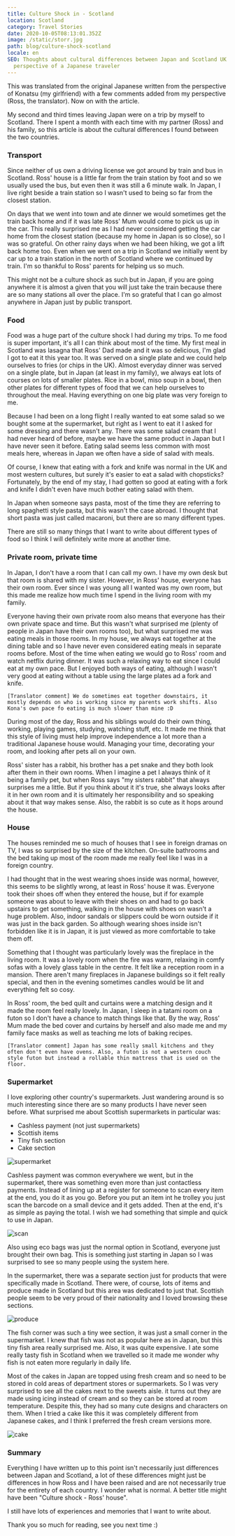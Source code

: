 ```yaml
---
title: Culture Shock in - Scotland
location: Scotland
category: Travel Stories
date: 2020-10-05T08:13:01.352Z
image: /static/storr.jpg
path: blog/culture-shock-scotland
locale: en
SEO: Thoughts about cultural differences between Japan and Scotland UK from the
  perspective of a Japanese traveler
---
```

This was translated from the original Japanese written from the perspective of Konatsu (my girlfriend) with a few comments added from my perspective (Ross, the translator). Now on with the article.

My second and third times leaving Japan were on a trip by myself to Scotland. There I spent a month with each time with my partner (Ross) and his family, so this article is about the cultural differences I found between the two countries.

### Transport

Since neither of us own a driving license we got around by train and bus in Scotland. Ross' house is a little far from the train station by foot and so we usually used the bus, but even then it was still a 6 minute walk. In Japan, I live right beside a train station so I wasn't used to being so far from the closest station.

On days that we went into town and ate dinner we would sometimes get the train back home and if it was late Ross' Mum would come to pick us up in the car. This really surprised me as I had never considered getting the car home from the closest station (because my home in Japan is so close), so I was so grateful. On other rainy days when we had been hiking, we got a lift back home too. Even when we went on a trip in Scotland we initially went by car up to a train station in the north of Scotland where we continued by train. I'm so thankful to Ross' parents for helping us so much.

This might not be a culture shock as such but in Japan, if you are going anywhere it is almost a given that you will just take the train because there are so many stations all over the place. I'm so grateful that I can go almost anywhere in Japan just by public transport.

### Food

Food was a huge part of the culture shock I had during my trips. To me food is super important, it's all I can think about most of the time. My first meal in Scotland was lasagna that Ross' Dad made and it was so delicious, I'm glad I got to eat it this year too. It was served on a single plate and we could help ourselves to fries (or chips in the UK). Almost everyday dinner was served on a single plate, but in Japan (at least in my family), we always eat lots of courses on lots of smaller plates. Rice in a bowl, miso soup in a bowl, then other plates for different types of food that we can help ourselves to throughout the meal. Having everything on one big plate was very foreign to me.

Because I had been on a long flight I really wanted to eat some salad so we bought some at the supermarket, but right as I went to eat it I asked for some dressing and there wasn't any. There was some salad cream that I had never heard of before, maybe we have the same product in Japan but I have never seen it before. Eating salad seems less common with most meals here, whereas in Japan we often have a side of salad with meals.

Of course, I knew that eating with a fork and knife was normal in the UK and most western cultures, but surely it's easier to eat a salad with chopsticks? Fortunately, by the end of my stay, I had gotten so good at eating with a fork and knife I didn't even have much bother eating salad with them.

In Japan when someone says pasta, most of the time they are referring to long spaghetti style pasta, but this wasn't the case abroad. I thought that short pasta was just called macaroni, but there are so many different types.

There are still so many things that I want to write about different types of food so I think I will definitely write more at another time.

### Private room, private time

In Japan, I don't have a room that I can call my own. I have my own desk but that room is shared with my sister. However, in Ross' house, everyone has their own room. Ever since I was young all I wanted was my own room, but this made me realize how much time I spend in the living room with my family.

Everyone having their own private room also means that everyone has their own private space and time. But this wasn't what surprised me (plenty of people in Japan have their own rooms too), but what surprised me was eating meals in those rooms. In my house, we always eat together at the dining table and so I have never even considered eating meals in separate rooms before. Most of the time when eating we would go to Ross' room and watch netflix during dinner. It was such a relaxing way to eat since I could eat at my own pace. But I enjoyed both ways of eating, although I wasn't very good at eating without a table using the large plates ad a fork and knife.

`[Translator comment] We do sometimes eat together downstairs, it mostly depends on who is working since my parents work shifts. Also Kona's own pace fo eating is much slower than mine :D`

During most of the day, Ross and his siblings would do their own thing, working, playing games, studying, watching stuff, etc. It made me think that this style of living must help improve independence a lot more than a traditional Japanese house would. Managing your time, decorating your room, and looking after pets all on your own.

Ross' sister has a rabbit, his brother has a pet snake and they both look after them in their own rooms. When I imagine a pet I always think of it being a family pet, but when Ross says "my sisters rabbit" that always surprises me a little. But if you think about it it's true, she always looks after it in her own room and it is ultimately her responsibility and so speaking about it that way makes sense. Also, the rabbit is so cute as it hops around the house.

### House

The houses reminded me so much of houses that I see in foreign dramas on TV, I was so surprised by the size of the kitchen. On-suite bathrooms and the bed taking up most of the room made me really feel like I was in a foreign country.

I had thought that in the west wearing shoes inside was normal, however, this seems to be slightly wrong, at least in Ross' house it was. Everyone took their shoes off when they entered the house, but if for example someone was about to leave with their shoes on and had to go back upstairs to get something, walking in the house with shoes on wasn't a huge problem. Also, indoor sandals or slippers could be worn outside if it was just in the back garden. So although wearing shoes inside isn't forbidden like it is in Japan, it is just viewed as more comfortable to take them off.

Something that I thought was particularly lovely was the fireplace in the living room. It was a lovely room when the fire was warm, relaxing in comfy sofas with a lovely glass table in the centre. It felt like a reception room in a mansion. There aren't many fireplaces in Japanese buildings so it felt really special, and then in the evening sometimes candles would be lit and everything felt so cosy.

In Ross' room, the bed quilt and curtains were a matching design and it made the room feel really lovely. In Japan, I sleep in a tatami room on a futon so I don't have a chance to match things like that. By the way, Ross' Mum made the bed cover and curtains by herself and also made me and my family face masks as well as teaching me lots of baking recipes.

`[Translator comment] Japan has some really small kitchens and they often don't even have ovens. Also, a futon is not a western couch style futon but instead a rollable thin mattress that is used on the floor.`

### Supermarket

I love exploring other country's supermarkets. Just wandering around is so much interesting since there are so many products I have never seen before. What surprised me about Scottish supermarkets in particular was:

* Cashless payment (not just supermarkets)
* Scottish items
* Tiny fish section
* Cake section

![supermarket](../../img/asda.jpg "supermarket")

Cashless payment was common everywhere we went, but in the supermarket, there was something even more than just contactless payments. Instead of lining up at a register for someone to scan every item at the end, you do it as you go. Before you put an item int he trolley you just scan the barcode on a small device and it gets added. Then at the end, it's as simple as paying the total. I wish we had something that simple and quick to use in Japan.

![scan](../../img/scan.jpg "scan")

Also using eco bags was just the normal option in Scotland, everyone just brought their own bag. This is something just starting in Japan so I was surprised to see so many people using the system here.

In the supermarket, there was a separate section just for products that were specifically made in Scotland. There were, of course, lots of items and produce made in Scotland but this area was dedicated to just that. Scottish people seem to be very proud of their nationality and I loved browsing these sections.

![produce](../../img/produce.jpg "produce")

The fish corner was such a tiny wee section, it was just a small corner in the supermarket. I knew that fish was not as popular here as in Japan, but this tiny fish area really surprised me. Also, it was quite expensive. I ate some really tasty fish in Scotland when we travelled so it made me wonder why fish is not eaten more regularly in daily life.

Most of the cakes in Japan are topped using fresh cream and so need to be stored in cold areas of department stores or supermarkets. So I was very surprised to see all the cakes next to the sweets aisle. it turns out they are made using icing instead of cream and so they can be stored at room temperature. Despite this, they had so many cute designs and characters on them. When I tried a cake like this it was completely different from Japanese cakes, and I think I preferred the fresh cream versions more.

![cake](../../img/cake.jpg "cakes")

### Summary

Everything I have written up to this point isn't necessarily just differences between Japan and Scotland, a lot of these differences might just be differences in how Ross and I have been raised and are not necessarily true for the entirety of each country. I wonder what is normal. A better title might have been "Culture shock - Ross' house".

I still have lots of experiences and memories that I want to write about.

Thank you so much for reading, see you next time :)